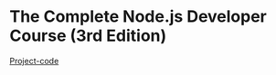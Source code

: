 # The Complete Node.js Developer Course (3rd Edition)
[Project-code](https://github.com/MahmoudKhalid22/node3-weather-website)
